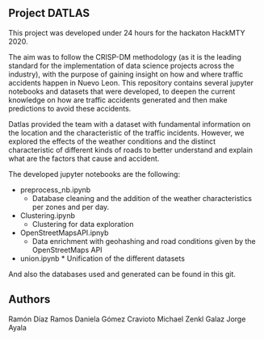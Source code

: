 ## Project DATLAS

This project was developed under 24 hours for the hackaton HackMTY 2020. 

The aim was to follow the CRISP-DM methodology (as it is the leading standard for the implementation of data science projects across the industry), with the purpose of gaining insight on how and where traffic accidents happen in Nuevo Leon. This repository contains several jupyter notebooks and datasets that were developed, to deepen the current knowledge on how are traffic accidents generated and then make predictions to avoid these accidents.

Datlas provided the team with a dataset with fundamental information on the location and the characteristic of the traffic incidents. However, we explored the effects of the weather conditions and the distinct characteristic of different kinds of roads to better understand and explain what are the factors that cause and accident.

The developed jupyter notebooks are the following:
  - preprocess_nb.ipynb
    * Database cleaning and the addition of the weather characteristics per zones and per day.
  - Clustering.ipynb
    * Clustering for data exploration
  - OpenStreetMapsAPI.ipnyb
    * Data enrichment with geohashing and road conditions given by the OpenStreetMaps API
   - union.ipynb
    * Unification of the different datasets

And also the databases used and generated can be found in this git.


## Authors 

Ramón Díaz Ramos
Daniela Gómez Cravioto
Michael Zenkl Galaz
Jorge Ayala 
